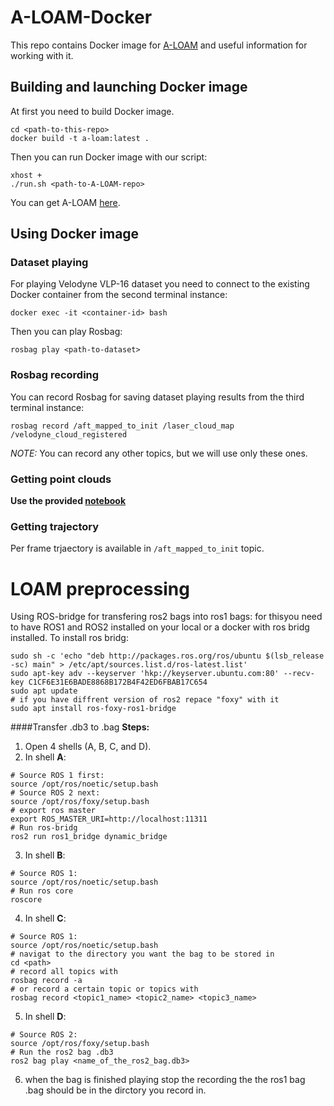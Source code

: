 # A-LOAM-Docker
This repo contains Docker image for [A-LOAM](https://github.com/HKUST-Aerial-Robotics/A-LOAM) and useful information for working with it.

## Building and launching Docker image
At first you need to build Docker image.
```
cd <path-to-this-repo>
docker build -t a-loam:latest .
```
Then you can run Docker image with our script:
```
xhost +
./run.sh <path-to-A-LOAM-repo>
```
You can get A-LOAM [here](https://github.com/HKUST-Aerial-Robotics/A-LOAM).

## Using Docker image
### Dataset playing
For playing Velodyne VLP-16 dataset you need to connect to the existing Docker container from the second terminal instance:
```
docker exec -it <container-id> bash
```
Then you can play Rosbag:
```
rosbag play <path-to-dataset>
```
### Rosbag recording
You can record Rosbag for saving dataset playing results from the third terminal instance:
```
rosbag record /aft_mapped_to_init /laser_cloud_map /velodyne_cloud_registered
```
*NOTE:* You can record any other topics, but we will use only these ones.
### Getting point clouds
**Use the provided [notebook](bag2pcd.ipynb)**

### Getting trajectory
Per frame trjaectory is available in `/aft_mapped_to_init` topic.

# LOAM preprocessing 

Using ROS-bridge for transfering ros2 bags into ros1 bags: 
for thisyou need to have ROS1 and ROS2 installed on your local or a docker with ros bridg installed. 
To install ros bridg: 
```shell
sudo sh -c 'echo "deb http://packages.ros.org/ros/ubuntu $(lsb_release -sc) main" > /etc/apt/sources.list.d/ros-latest.list'
sudo apt-key adv --keyserver 'hkp://keyserver.ubuntu.com:80' --recv-key C1CF6E31E6BADE8868B172B4F42ED6FBAB17C654
sudo apt update
# if you have diffrent version of ros2 repace "foxy" with it
sudo apt install ros-foxy-ros1-bridge 
```
####Transfer .db3 to .bag
**Steps:** 
1. Open 4 shells (A, B, C, and D). 
2. In shell **A**:
```shell
# Source ROS 1 first:
source /opt/ros/noetic/setup.bash 
# Source ROS 2 next:
source /opt/ros/foxy/setup.bash
# export ros master 
export ROS_MASTER_URI=http://localhost:11311
# Run ros-bridg
ros2 run ros1_bridge dynamic_bridge
``` 
3. In shell **B**: 
```shell
# Source ROS 1:
source /opt/ros/noetic/setup.bash
# Run ros core
roscore
```
4. In shell **C**: 
```shell
# Source ROS 1:
source /opt/ros/noetic/setup.bash
# navigat to the directory you want the bag to be stored in
cd <path>
# record all topics with 
rosbag record -a 
# or record a certain topic or topics with 
rosbag record <topic1_name> <topic2_name> <topic3_name>
```
5. In shell **D**: 
```shell
# Source ROS 2:
source /opt/ros/foxy/setup.bash
# Run the ros2 bag .db3
ros2 bag play <name_of_the_ros2_bag.db3>
```
6. when the bag is finished playing stop the recording the the ros1 bag .bag should be in the dirctory you record in. 



